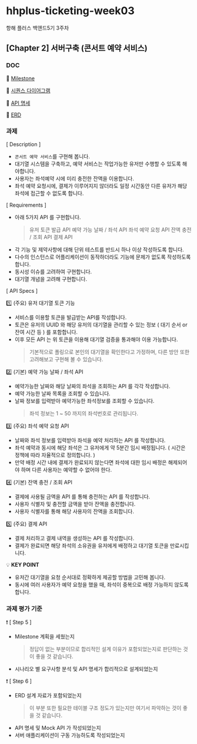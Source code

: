 # hhplus-ticketing-week03
항해 플러스 백앤드5기 3주차


## [Chapter 2] 서버구축 (콘서트 예약 서비스)

### DOC
:link: [Milestone](https://github.com/users/jangyoojeong/projects/6)

:link: [시퀀스 다이어그램](https://github.com/jangyoojeong/hhplus-ticketing-week03/blob/master/doc/SEQUENCS.md)

:link: [API 명세](https://github.com/jangyoojeong/hhplus-ticketing-week03/blob/master/doc/API.md)

:link: [ERD](https://github.com/jangyoojeong/hhplus-ticketing-week03/blob/master/doc/ERD.md)


### 과제
[ Description ]
* `콘서트 예약 서비스`를 구현해 봅니다.
* 대기열 시스템을 구축하고, 예약 서비스는 작업가능한 유저만 수행할 수 있도록 해야합니다.
* 사용자는 좌석예약 시에 미리 충전한 잔액을 이용합니다.
* 좌석 예약 요청시에, 결제가 이루어지지 않더라도 일정 시간동안 다른 유저가 해당 좌석에 접근할 수 없도록 합니다.

[ Requirements ]
* 아래 5가지 API 를 구현합니다.
  > 유저 토큰 발급 API
  > 예약 가능 날짜 / 좌석 API
  > 좌석 예약 요청 API
  > 잔액 충전 / 조회 API
  > 결제 API
* 각 기능 및 제약사항에 대해 단위 테스트를 반드시 하나 이상 작성하도록 합니다.
* 다수의 인스턴스로 어플리케이션이 동작하더라도 기능에 문제가 없도록 작성하도록 합니다.
* 동시성 이슈를 고려하여 구현합니다.
* 대기열 개념을 고려해 구현합니다.

[ API Specs ]

:one: (주요) 유저 대기열 토큰 기능
* 서비스를 이용할 토큰을 발급받는 API를 작성합니다.
* 토큰은 유저의 UUID 와 해당 유저의 대기열을 관리할 수 있는 정보 ( 대기 순서 or 잔여 시간 등 ) 를 포함합니다.
* 이후 모든 API 는 위 토큰을 이용해 대기열 검증을 통과해야 이용 가능합니다.
  > 기본적으로 폴링으로 본인의 대기열을 확인한다고 가정하며, 다른 방안 또한 고려해보고 구현해 볼 수 있습니다.

:two: (기본) 예약 가능 날짜 / 좌석 API
* 예약가능한 날짜와 해당 날짜의 좌석을 조회하는 API 를 각각 작성합니다.
* 예약 가능한 날짜 목록을 조회할 수 있습니다.
* 날짜 정보를 입력받아 예약가능한 좌석정보를 조회할 수 있습니다.
  > 좌석 정보는 1 ~ 50 까지의 좌석번호로 관리됩니다.

:three: (주요) 좌석 예약 요청 API
* 날짜와 좌석 정보를 입력받아 좌석을 예약 처리하는 API 를 작성합니다.
* 좌석 예약과 동시에 해당 좌석은 그 유저에게 약 5분간 임시 배정됩니다. ( 시간은 정책에 따라 자율적으로 정의합니다. )
* 만약 배정 시간 내에 결제가 완료되지 않는다면 좌석에 대한 임시 배정은 해제되어야 하며 다른 사용자는 예약할 수 없어야 한다.

:four: (기본) 잔액 충전 / 조회 API
* 결제에 사용될 금액을 API 를 통해 충전하는 API 를 작성합니다.
* 사용자 식별자 및 충전할 금액을 받아 잔액을 충전합니다.
* 사용자 식별자를 통해 해당 사용자의 잔액을 조회합니다.

:five: (주요) 결제 API
* 결제 처리하고 결제 내역을 생성하는 API 를 작성합니다.
* 결제가 완료되면 해당 좌석의 소유권을 유저에게 배정하고 대기열 토큰을 만료시킵니다.

:bulb: **KEY POINT**
* 유저간 대기열을 요청 순서대로 정확하게 제공할 방법을 고민해 봅니다.
* 동시에 여러 사용자가 예약 요청을 했을 때, 좌석이 중복으로 배정 가능하지 않도록 합니다.


### 과제 평가 기준

:exclamation: [ Step 5 ]
* Milestone 계획을 세웠는지
  > 정답이 없는 부분이므로 합리적인 설계 이유가 포함되었는지로 판단하는 것이 좋을 것 같습니다.
* 시나리오 별 요구사항 분석 및 API 명세가 합리적으로 설계되었는지

:exclamation: [ Step 6 ]
* ERD 설계 자료가 포함되었는지
  > 이 부분 또한 필요한 테이블 구조 정도가 있는지만 여기서 파악하는 것이 좋을 것 같습니다.
* API 명세 및 Mock API 가 작성되었는지
* 서버 애플리케이션이 구동 가능하도록 작성되었는지
